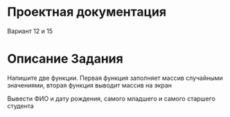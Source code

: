 # Проектная документация

Вариант 12 и 15

# Описание Задания

Напишите две функции. Первая функция заполняет массив случайными значениями, вторая функция выводит массив на экран

Вывести ФИО и дату рождения, самого младшего и самого старшего студента

